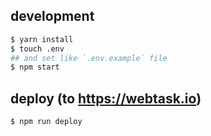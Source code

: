## development
```bash
$ yarn install
$ touch .env
## and set like `.env.example` file
$ npm start
```

## deploy (to https://webtask.io)
```bash
$ npm run deploy
```
